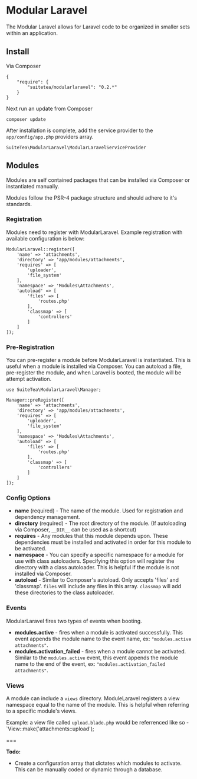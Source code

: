 # Modular Laravel

The Modular Laravel allows for Laravel code to be organized in smaller sets within an application.

## Install

Via Composer

	{
    	"require": {
        	"suitetea/modularlaravel": "0.2.*"
    	}
	}
	
Next run an update from Composer

	composer update
	
After installation is complete, add the service provider to the `app/config/app.php` providers array.

	SuiteTea\ModularLaravel\ModularLaravelServiceProvider

## Modules

Modules are self contained packages that can be installed via Composer or instantiated manually.

Modules follow the PSR-4 package structure and should adhere to it's standards.

### Registration

Modules need to register with ModularLaravel. Example registration with available configuration is below:

```
ModularLaravel::register([
	'name' => 'attachments',
	'directory' => 'app/modules/attachments',
	'requires' => [
		'uploader',
		'file_system'
	],
	'namespace' => 'Modules\Attachments',
    'autoload' => [
        'files' => [
            'routes.php'
        ],
        'classmap' => [
            'controllers'
        ]
    ]
]);
```

### Pre-Registration

You can pre-register a module before ModularLaravel is instantiated. This is useful when a module is installed via Composer. You can autoload a file, pre-register the module, and when Laravel is booted, the module will be attempt activation.

```
use SuiteTea\ModularLaravel\Manager;

Manager::preRegister([
	'name' => 'attachments',
	'directory' => 'app/modules/attachments',
	'requires' => [
		'uploader',
		'file_system'
	],
	'namespace' => 'Modules\Attachments',
    'autoload' => [
        'files' => [
            'routes.php'
        ],
        'classmap' => [
            'controllers'
        ]
    ]
]);
```

### Config Options

- **name** (required) - The name of the module. Used for registration and dependency management.
- **directory** (required) - The root directory of the module. (If autoloading via Composer, `__DIR__` can be used as a shortcut)
- **requires** - Any modules that this module depends upon. These dependencies must be installed and activated in order for this module to be activated.
- **namespace** - You can specify a specific namespace for a module for use with class autoloaders. Specifying this option will register the directory with a class autoloader. This is helpful if the module is not installed via Composer.
- **autoload** - Similar to Composer's autoload. Only accepts 'files' and 'classmap'. `files` will include any files in this array. `classmap` will add these directories to the class autoloader.

### Events

ModularLaravel fires two types of events when booting. 

- **modules.active** - fires when a module is activated successfully. This event appends the module name to the event name, ex: `"modules.active attachments"`.
- **modules.activation_failed** - fires when a module cannot be activated. Similar to the `modules.active` event, this event appends the module name to the end of the event, ex: `"modules.activation_failed attachments"`.

### Views

A module can include a `views` directory. ModuleLaravel registers a view namespace equal to the name of the module. This is helpful when referring to a specific module's views. 

Example: a view file called `upload.blade.php` would be referrenced like so - `View::make('attachments::upload');

===

**Todo:**

- Create a configuration array that dictates which modules to activate. This can be manually coded or dynamic through a database.